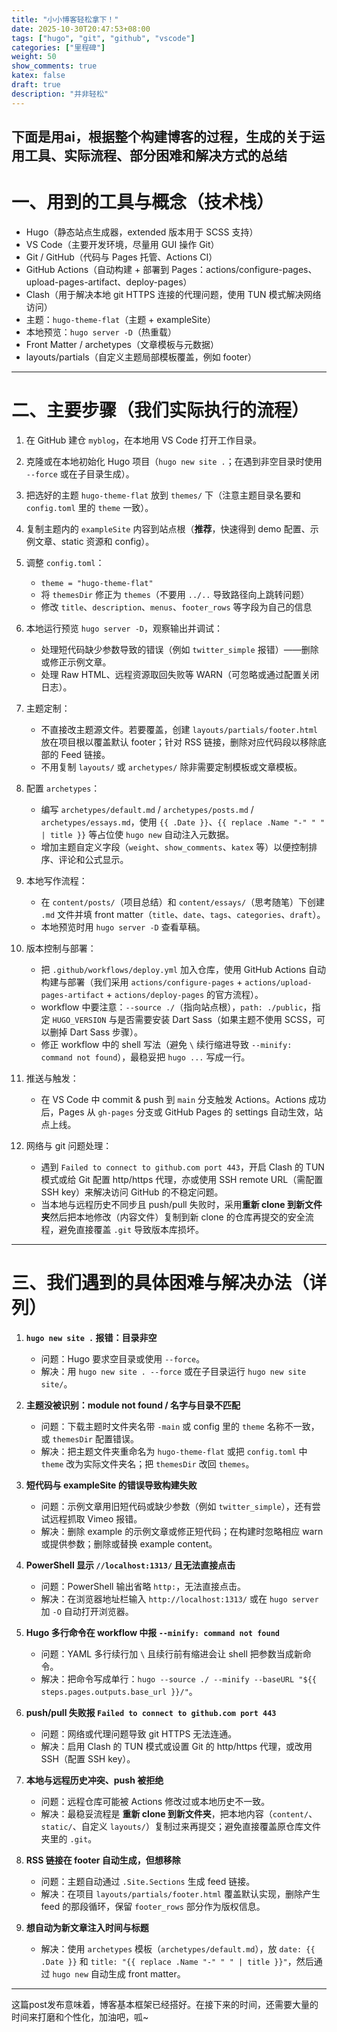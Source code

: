 ```yaml
---
title: "小小博客轻松拿下！"
date: 2025-10-30T20:47:53+08:00
tags: ["hugo", "git", "github", "vscode"]
categories: ["里程碑"]
weight: 50
show_comments: true
katex: false
draft: true
description: "并非轻松"
---
```


<!--more-->
下面是用ai，根据整个构建博客的过程，生成的关于运用工具、实际流程、部分困难和解决方式的总结
---

# 一、用到的工具与概念（技术栈）

* Hugo（静态站点生成器，extended 版本用于 SCSS 支持）
* VS Code（主要开发环境，尽量用 GUI 操作 Git）
* Git / GitHub（代码与 Pages 托管、Actions CI）
* GitHub Actions（自动构建 + 部署到 Pages：actions/configure-pages、upload-pages-artifact、deploy-pages）
* Clash（用于解决本地 git HTTPS 连接的代理问题，使用 TUN 模式解决网络访问）
* 主题：`hugo-theme-flat`（主题 + exampleSite）
* 本地预览：`hugo server -D`（热重载）
* Front Matter / archetypes（文章模板与元数据）
* layouts/partials（自定义主题局部模板覆盖，例如 footer）

---

# 二、主要步骤（我们实际执行的流程）

1. 在 GitHub 建仓 `myblog`，在本地用 VS Code 打开工作目录。
2. 克隆或在本地初始化 Hugo 项目（`hugo new site .`；在遇到非空目录时使用 `--force` 或在子目录生成）。
3. 把选好的主题 `hugo-theme-flat` 放到 `themes/` 下（注意主题目录名要和 `config.toml` 里的 `theme` 一致）。
4. 复制主题内的 `exampleSite` 内容到站点根（**推荐**，快速得到 demo 配置、示例文章、static 资源和 config）。
5. 调整 `config.toml`：

   * `theme = "hugo-theme-flat"`
   * 将 `themesDir` 修正为 `themes`（不要用 `../..` 导致路径向上跳转问题）
   * 修改 `title`、`description`、`menus`、`footer_rows` 等字段为自己的信息
6. 本地运行预览 `hugo server -D`，观察输出并调试：

   * 处理短代码缺少参数导致的错误（例如 `twitter_simple` 报错）——删除或修正示例文章。
   * 处理 Raw HTML、远程资源取回失败等 WARN（可忽略或通过配置关闭日志）。
7. 主题定制：

   * 不直接改主题源文件。若要覆盖，创建 `layouts/partials/footer.html` 放在项目根以覆盖默认 footer；针对 RSS 链接，删除对应代码段以移除底部的 Feed 链接。
   * 不用复制 `layouts/` 或 `archetypes/` 除非需要定制模板或文章模板。
8. 配置 `archetypes`：

   * 编写 `archetypes/default.md` / `archetypes/posts.md` / `archetypes/essays.md`，使用 `{{ .Date }}`、`{{ replace .Name "-" " " | title }}` 等占位使 `hugo new` 自动注入元数据。
   * 增加主题自定义字段（`weight`、`show_comments`、`katex` 等）以便控制排序、评论和公式显示。
9. 本地写作流程：

   * 在 `content/posts/`（项目总结）和 `content/essays/`（思考随笔）下创建 `.md` 文件并填 front matter（`title`、`date`、`tags`、`categories`、`draft`）。
   * 本地预览时用 `hugo server -D` 查看草稿。
10. 版本控制与部署：

    * 把 `.github/workflows/deploy.yml` 加入仓库，使用 GitHub Actions 自动构建与部署（我们采用 `actions/configure-pages` + `actions/upload-pages-artifact` + `actions/deploy-pages` 的官方流程）。
    * workflow 中要注意：`--source ./`（指向站点根），`path: ./public`，指定 `HUGO_VERSION` 与是否需要安装 Dart Sass（如果主题不使用 SCSS，可以删掉 Dart Sass 步骤）。
    * 修正 workflow 中的 shell 写法（避免 `\` 续行缩进导致 `--minify: command not found`），最稳妥把 `hugo ...` 写成一行。
11. 推送与触发：

    * 在 VS Code 中 commit & push 到 `main` 分支触发 Actions。Actions 成功后，Pages 从 `gh-pages` 分支或 GitHub Pages 的 settings 自动生效，站点上线。
12. 网络与 git 问题处理：

    * 遇到 `Failed to connect to github.com port 443`，开启 Clash 的 TUN 模式或给 Git 配置 http/https 代理，亦或使用 SSH remote URL（需配置 SSH key）来解决访问 GitHub 的不稳定问题。
    * 当本地与远程历史不同步且 push/pull 失败时，采用**重新 clone 到新文件夹**然后把本地修改（内容文件）复制到新 clone 的仓库再提交的安全流程，避免直接覆盖 `.git` 导致版本库损坏。

---

# 三、我们遇到的具体困难与解决办法（详列）

1. **`hugo new site .` 报错：目录非空**

   * 问题：Hugo 要求空目录或使用 `--force`。
   * 解决：用 `hugo new site . --force` 或在子目录运行 `hugo new site site/`。

2. **主题没被识别：module not found / 名字与目录不匹配**

   * 问题：下载主题时文件夹名带 `-main` 或 config 里的 `theme` 名称不一致，或 `themesDir` 配置错误。
   * 解决：把主题文件夹重命名为 `hugo-theme-flat` 或把 `config.toml` 中 `theme` 改为实际文件夹名；把 `themesDir` 改回 `themes`。

3. **短代码与 exampleSite 的错误导致构建失败**

   * 问题：示例文章用旧短代码或缺少参数（例如 `twitter_simple`），还有尝试远程抓取 Vimeo 报错。
   * 解决：删除 example 的示例文章或修正短代码；在构建时忽略相应 warn 或提供参数；删除或替换 example content。

4. **PowerShell 显示 `//localhost:1313/` 且无法直接点击**

   * 问题：PowerShell 输出省略 `http:`，无法直接点击。
   * 解决：在浏览器地址栏输入 `http://localhost:1313/` 或在 `hugo server` 加 `-O` 自动打开浏览器。

5. **Hugo 多行命令在 workflow 中报 `--minify: command not found`**

   * 问题：YAML 多行续行加 `\` 且续行前有缩进会让 shell 把参数当成新命令。
   * 解决：把命令写成单行：`hugo --source ./ --minify --baseURL "${{ steps.pages.outputs.base_url }}/"`。

6. **push/pull 失败报 `Failed to connect to github.com port 443`**

   * 问题：网络或代理问题导致 git HTTPS 无法连通。
   * 解决：启用 Clash 的 TUN 模式或设置 Git 的 http/https 代理，或改用 SSH（配置 SSH key）。

7. **本地与远程历史冲突、push 被拒绝**

   * 问题：远程仓库可能被 Actions 修改过或本地历史不一致。
   * 解决：最稳妥流程是 **重新 clone 到新文件夹**，把本地内容（`content/`、`static/`、自定义 `layouts/`）复制过来再提交；避免直接覆盖原仓库文件夹里的 `.git`。

8. **RSS 链接在 footer 自动生成，但想移除**

   * 问题：主题自动通过 `.Site.Sections` 生成 feed 链接。
   * 解决：在项目 `layouts/partials/footer.html` 覆盖默认实现，删除产生 feed 的那段循环，保留 `footer_rows` 部分作为版权信息。

9. **想自动为新文章注入时间与标题**

   * 解决：使用 `archetypes` 模板（`archetypes/default.md`），放 `date: {{ .Date }}` 和 `title: "{{ replace .Name "-" " " | title }}"`，然后通过 `hugo new` 自动生成 front matter。

---
这篇post发布意味着，博客基本框架已经搭好。在接下来的时间，还需要大量的时间来打磨和个性化，加油吧，呱~